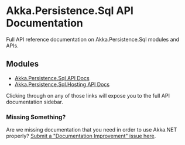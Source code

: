 # Akka.Persistence.Sql API Documentation

Full API reference documentation on Akka.Persistence.Sql modules and APIs.

## Modules

* [Akka.Persistence.Sql API Docs](Akka.Persistence.Sql.yml)
* [Akka.Persistence.Sql.Hosting API Docs](Akka.Persistence.Sql.Hosting.yml)

Clicking through on any of those links will expose you to the full API documentation sidebar.

### Missing Something?

Are we missing documentation that you need in order to use Akka.NET properly? [Submit a "Documentation Improvement" issue here](https://github.com/akkadotnet/akka.persistence.sql/issues/new?assignees=&labels=docs&template=doc_improvement.md&title=).
